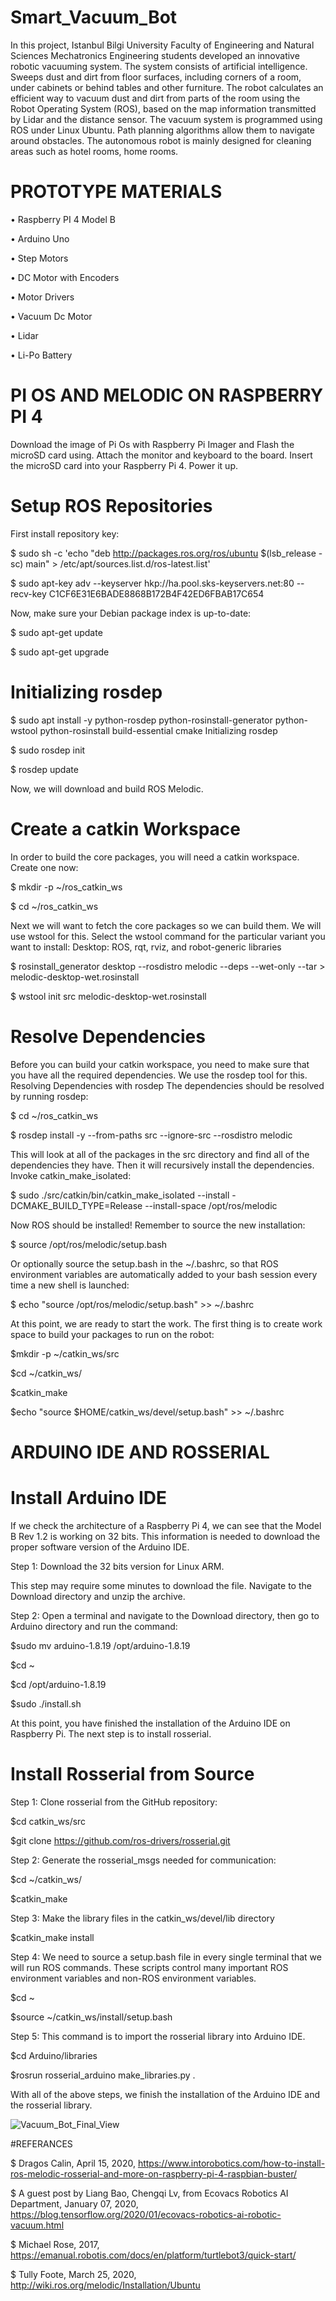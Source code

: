 # Smart_Vacuum_Bot
In this project, Istanbul Bilgi University Faculty of Engineering and Natural Sciences Mechatronics Engineering students developed an innovative robotic vacuuming system. The system consists of artificial intelligence. Sweeps dust and dirt from floor surfaces, including corners of a room, under cabinets or behind tables and other furniture. The robot calculates an efficient way to vacuum dust and dirt from parts of the room using the Robot Operating System (ROS), based on the map information transmitted by Lidar and the distance sensor. The vacuum system is programmed using ROS under Linux Ubuntu. Path planning algorithms allow them to navigate around obstacles. The autonomous robot is mainly designed for cleaning areas such as hotel rooms, home rooms.

# PROTOTYPE MATERIALS
• Raspberry PI 4 Model B

• Arduino Uno

• Step Motors

• DC Motor with Encoders

• Motor Drivers

• Vacuum Dc Motor

• Lidar

• Li-Po Battery

# PI OS AND MELODIC ON RASPBERRY PI 4
Download the image of Pi Os with Raspberry Pi Imager and Flash the microSD card using. Attach the monitor and keyboard to the board. Insert the microSD card into your Raspberry Pi 4. Power it up. 
# Setup ROS Repositories
First install repository key:

$ sudo sh -c 'echo "deb http://packages.ros.org/ros/ubuntu $(lsb_release -sc) main" > /etc/apt/sources.list.d/ros-latest.list'

$ sudo apt-key adv --keyserver hkp://ha.pool.sks-keyservers.net:80 --recv-key C1CF6E31E6BADE8868B172B4F42ED6FBAB17C654

Now, make sure your Debian package index is up-to-date:

$ sudo apt-get update

$ sudo apt-get upgrade

# Initializing rosdep
$ sudo apt install -y python-rosdep python-rosinstall-generator python-wstool python-rosinstall build-essential cmake
Initializing rosdep

$ sudo rosdep init

$ rosdep update

Now, we will download and build ROS Melodic.

# Create a catkin Workspace
In order to build the core packages, you will need a catkin workspace. Create one now:

$ mkdir -p ~/ros_catkin_ws

$ cd ~/ros_catkin_ws

Next we will want to fetch the core packages so we can build them. We will use wstool for this. Select the wstool command for the particular variant you want to install:
Desktop: ROS, rqt, rviz, and robot-generic libraries

$ rosinstall_generator desktop --rosdistro melodic --deps --wet-only --tar > melodic-desktop-wet.rosinstall

$ wstool init src melodic-desktop-wet.rosinstall

# Resolve Dependencies
Before you can build your catkin workspace, you need to make sure that you have all the required dependencies. We use the rosdep tool for this.
Resolving Dependencies with rosdep
The dependencies should be resolved by running rosdep:

$ cd ~/ros_catkin_ws

$ rosdep install -y --from-paths src --ignore-src --rosdistro melodic

This will look at all of the packages in the src directory and find all of the dependencies they have. Then it will recursively install the dependencies.
Invoke catkin_make_isolated:

$ sudo ./src/catkin/bin/catkin_make_isolated --install -DCMAKE_BUILD_TYPE=Release --install-space /opt/ros/melodic

Now ROS should be installed! Remember to source the new installation:

$ source /opt/ros/melodic/setup.bash

Or optionally source the setup.bash in the ~/.bashrc, so that ROS environment variables are automatically added to your bash session every time a new shell is launched:

$ echo "source /opt/ros/melodic/setup.bash" >> ~/.bashrc

At this point, we are ready to start the work. The first thing is to create work space to build your packages to run on the robot:

$mkdir -p ~/catkin_ws/src

$cd ~/catkin_ws/

$catkin_make

$echo "source $HOME/catkin_ws/devel/setup.bash" >> ~/.bashrc 

# ARDUINO IDE AND ROSSERIAL
# Install Arduino IDE
If we check the architecture of a Raspberry Pi 4, we can see that the Model B Rev 1.2 is working on 32 bits. This information is needed to download the proper software version of the Arduino IDE.

Step 1: Download the 32 bits version for Linux ARM.

This step may require some minutes to download the file. Navigate to the Download directory and unzip the archive.

Step 2: Open a terminal and navigate to the Download directory, then go to Arduino directory and run the command:

$sudo mv arduino-1.8.19 /opt/arduino-1.8.19

$cd ~

$cd /opt/arduino-1.8.19

$sudo ./install.sh

At this point, you have finished the installation of the Arduino IDE on Raspberry Pi. The next step is to install rosserial.

# Install Rosserial from Source
Step 1: Clone rosserial from the GitHub repository:

$cd catkin_ws/src

$git clone https://github.com/ros-drivers/rosserial.git

Step 2: Generate the rosserial_msgs needed for communication:

$cd ~/catkin_ws/

$catkin_make

Step 3: Make the library files in the catkin_ws/devel/lib directory

$catkin_make install

Step 4: We need to source a setup.bash file in every single terminal that we will run ROS commands. These scripts control many important ROS environment variables and non-ROS environment variables.

$cd ~

$source ~/catkin_ws/install/setup.bash

Step 5: This command is to import the rosserial library into Arduino IDE.

$cd Arduino/libraries

$rosrun rosserial_arduino make_libraries.py .

With all of the above steps, we finish the installation of the Arduino IDE and the rosserial library.

![Vacuum_Bot_Final_View](https://github.com/atacanguzelkaya/Smart_Vacuum_Bot/blob/c1a60c6aa183407fc15d0f8778912aeb5c57d0e1/vacuum_bot/Charts%20and%20Pictures/Vacuum_Bot.png)

#REFERANCES

$ Dragos Calin, April 15, 2020, https://www.intorobotics.com/how-to-install-ros-melodic-rosserial-and-more-on-raspberry-pi-4-raspbian-buster/

$ A guest post by Liang Bao, Chengqi Lv, from Ecovacs Robotics AI Department, January 07, 2020, https://blog.tensorflow.org/2020/01/ecovacs-robotics-ai-robotic-vacuum.html

$ Michael Rose, 2017, https://emanual.robotis.com/docs/en/platform/turtlebot3/quick-start/

$ Tully Foote, March 25, 2020, http://wiki.ros.org/melodic/Installation/Ubuntu
